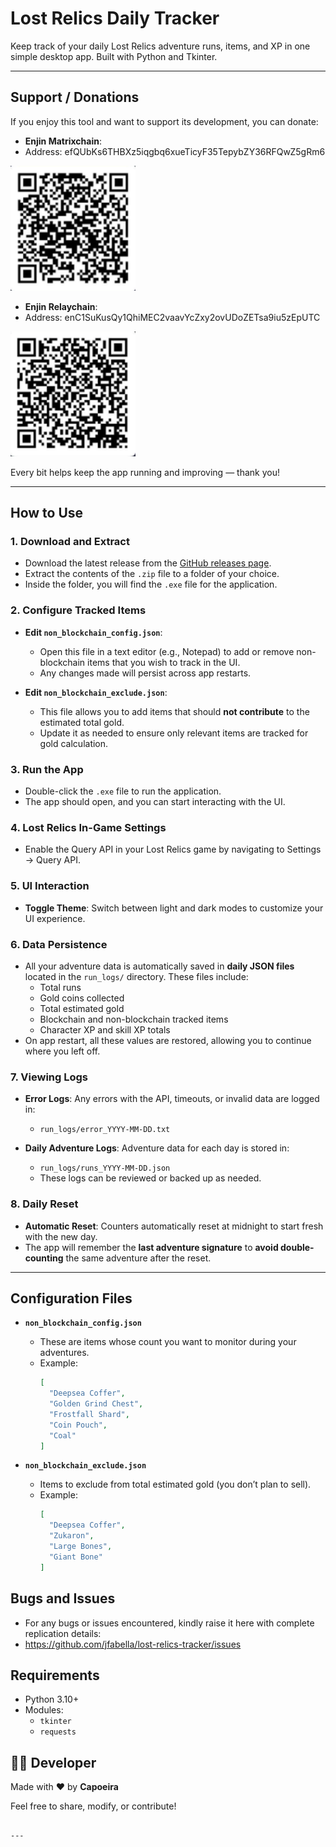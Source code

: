 # Lost Relics Daily Tracker

Keep track of your daily Lost Relics adventure runs, items, and XP in one simple desktop app. Built with Python and Tkinter.

---

## Support / Donations
If you enjoy this tool and want to support its development, you can donate:

- **Enjin Matrixchain**:
- Address: efQUbKs6THBXz5iqgbq6xueTicyF35TepybZY36RFQwZ5gRm6
<img src="images/qr_matrixchain.png" alt="Enjin Matrixchain QR" width="200"/>

- **Enjin Relaychain**:
- Address: enC1SuKusQy1QhiMEC2vaavYcZxy2ovUDoZETsa9iu5zEpUTC
<img src="images/qr_relaychain.png" alt="Enjin Relaychain QR" width="200"/>

Every bit helps keep the app running and improving — thank you! 

---

## How to Use

### 1. Download and Extract
- Download the latest release from the [GitHub releases page](https://github.com/jfabella/lost-relics-tracker/tags).
- Extract the contents of the `.zip` file to a folder of your choice.
- Inside the folder, you will find the `.exe` file for the application.

### 2. Configure Tracked Items
- **Edit `non_blockchain_config.json`**:
  - Open this file in a text editor (e.g., Notepad) to add or remove non-blockchain items that you wish to track in the UI.
  - Any changes made will persist across app restarts.

- **Edit `non_blockchain_exclude.json`**:
  - This file allows you to add items that should **not contribute** to the estimated total gold.
  - Update it as needed to ensure only relevant items are tracked for gold calculation.

### 3. Run the App
- Double-click the `.exe` file to run the application.
- The app should open, and you can start interacting with the UI.

### 4. Lost Relics In-Game Settings
- Enable the Query API in your Lost Relics game by navigating to Settings → Query API.

### 5. UI Interaction
- **Toggle Theme**: Switch between light and dark modes to customize your UI experience.

### 6. Data Persistence
- All your adventure data is automatically saved in **daily JSON files** located in the `run_logs/` directory. These files include:
  - Total runs
  - Gold coins collected
  - Total estimated gold
  - Blockchain and non-blockchain tracked items
  - Character XP and skill XP totals
- On app restart, all these values are restored, allowing you to continue where you left off.

### 7. Viewing Logs
- **Error Logs**: Any errors with the API, timeouts, or invalid data are logged in:
  - `run_logs/error_YYYY-MM-DD.txt`
  
- **Daily Adventure Logs**: Adventure data for each day is stored in:
  - `run_logs/runs_YYYY-MM-DD.json`
  - These logs can be reviewed or backed up as needed.

### 8. Daily Reset
- **Automatic Reset**: Counters automatically reset at midnight to start fresh with the new day.
- The app will remember the **last adventure signature** to **avoid double-counting** the same adventure after the reset.

---

## Configuration Files

- **`non_blockchain_config.json`**
  - These are items whose count you want to monitor during your adventures.
  - Example:
    ```json
    [
      "Deepsea Coffer",
      "Golden Grind Chest",
      "Frostfall Shard",
      "Coin Pouch",
      "Coal"
    ]
    ```

- **`non_blockchain_exclude.json`**
  - Items to exclude from total estimated gold (you don’t plan to sell).
  - Example:
    ```json
    [
      "Deepsea Coffer",
      "Zukaron",
      "Large Bones",
      "Giant Bone"
    ]
    ```
## Bugs and Issues
- For any bugs or issues encountered, kindly raise it here with complete replication details:
- https://github.com/jfabella/lost-relics-tracker/issues

## Requirements

- Python 3.10+
- Modules:
  - `tkinter`
  - `requests`


## 🙋‍♂️ Developer

Made with ❤️ by **Capoeira**

Feel free to share, modify, or contribute!

```

---




